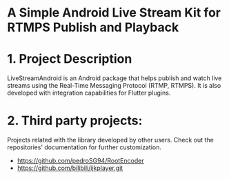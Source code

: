# A Simple Android Live Stream Kit for RTMPS Publish and Playback

# 1. Project Description

LiveStreamAndroid is an Android package that helps publish and watch live streams using the Real-Time Messaging Protocol (RTMP, RTMPS). It is also developed with integration capabilities for Flutter plugins.

# 2. Third party projects:

Projects related with the library developed by other users. Check out the repositories' documentation for further customization. 

- https://github.com/pedroSG94/RootEncoder
- https://github.com/bilibili/ijkplayer.git

